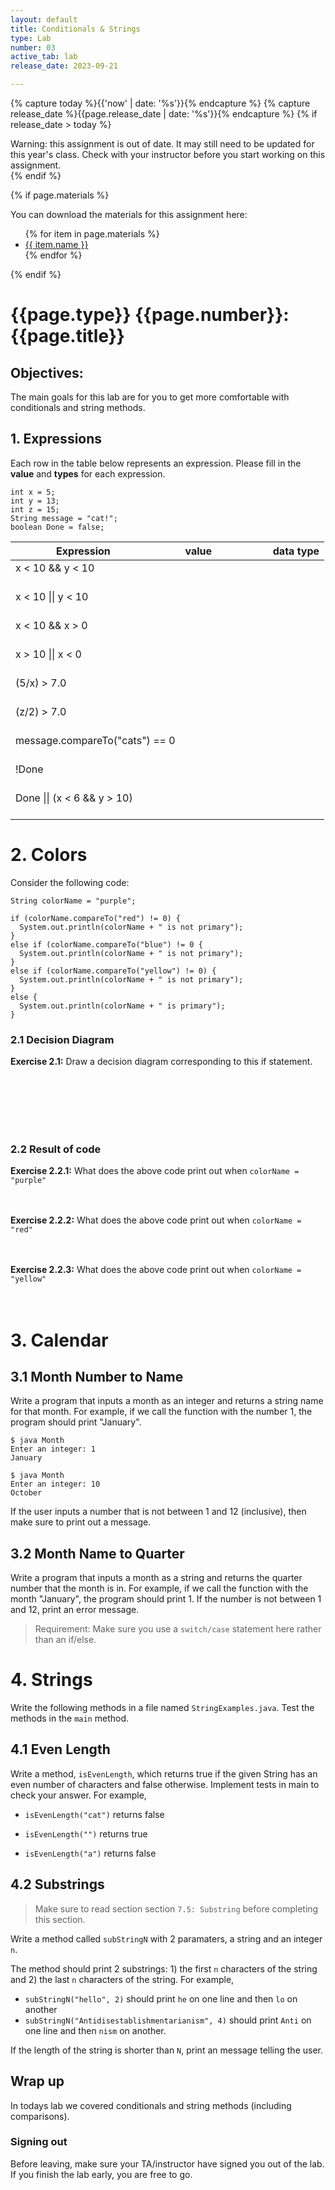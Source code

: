 ```yaml
---
layout: default
title: Conditionals & Strings
type: Lab
number: 03
active_tab: lab
release_date: 2023-09-21

---
```


<!-- Check whether the assignment is ready to release -->
{% capture today %}{{'now' | date: '%s'}}{% endcapture %}
{% capture release_date %}{{page.release_date | date: '%s'}}{% endcapture %}
{% if release_date > today %} 
<div class="alert alert-danger">
Warning: this assignment is out of date.  It may still need to be updated for this year's class.  Check with your instructor before you start working on this assignment.
</div>
{% endif %}
<!-- End of check whether the assignment is up to date -->


<!-- Check whether the assignment is up to date -->
<!--{% capture this_year %}{{'now' | date: '%Y'}}{% endcapture %}
{% capture due_year %}{{page.due_date | date: '%Y'}}{% endcapture %}
{% if this_year != due_year %} 
<div class="alert alert-danger">
Warning: this assignment is out of date.  It may still need to be updated for this year's class.  Check with your instructor before you start working on this assignment.
</div>
{% endif %}-->
<!-- End of check whether the assignment is up to date -->



{% if page.materials %}
<div class="alert alert-info">
You can download the materials for this assignment here:
<ul>
{% for item in page.materials %}
<li><a href="{{item.url}}">{{ item.name }}</a></li>
{% endfor %}
</ul>

</div>
{% endif %}





{{page.type}} {{page.number}}: {{page.title}}
=============================================================

## Objectives:

The main goals for this lab are for you to get more comfortable with conditionals and string methods.


## 1. Expressions 

Each row in the table below represents an expression. Please fill in the **value** and **types** for each expression.

```
int x = 5;
int y = 13;
int z = 15;
String message = "cat!";
boolean Done = false;
```

| **Expression** &nbsp;&nbsp;&nbsp;&nbsp;&nbsp;&nbsp;&nbsp;&nbsp;| **value** 	&nbsp;&nbsp;| &nbsp;&nbsp;&nbsp;&nbsp;&nbsp;&nbsp;&nbsp;&nbsp;&nbsp;&nbsp;&nbsp;&nbsp;&nbsp;&nbsp;&nbsp;&nbsp;**data type** 	|
|---	|---	|---	|
| x < 10 && y < 10 <br> <br>|  	|  	|
| x < 10 \|\| y < 10 <br> <br>|	|  	|  	|
| x < 10 && x > 0<br> <br>|	|  	|  	|
|x > 10 \|\| x < 0 <br> <br>|	|  	|  	|
| (5/x) > 7.0 <br> <br>|	|  	|  	|
| (z/2) > 7.0 <br> <br>|	|  	|  	|
| message.compareTo("cats") == 0 <br> <br>|	|  	|  	|
| !Done <br> <br>|	|  	|  	|
| Done \|\| (x < 6 && y > 10) <br> <br>|	|  	|  	|

# 2. Colors

Consider the following code:

```
String colorName = "purple";

if (colorName.compareTo("red") != 0) {
  System.out.println(colorName + " is not primary");
}
else if (colorName.compareTo("blue") != 0 {
  System.out.println(colorName + " is not primary");
}
else if (colorName.compareTo("yellow") != 0) {
  System.out.println(colorName + " is not primary");
}
else {
  System.out.println(colorName + " is primary");
}
```

### 2.1 Decision Diagram
**Exercise 2.1:** Draw a decision diagram corresponding to this if statement.

<br><br><br><br><br>

### 2.2 Result of code

**Exercise 2.2.1:** 
What does the above code print out when `colorName = "purple"`
<br><br><br>

**Exercise 2.2.2:** 
What does the above code print out when `colorName = "red"`
<br><br><br>

**Exercise 2.2.3:** 
What does the above code print out when `colorName = "yellow"`
<br><br><br>


# 3. Calendar

## 3.1 Month Number to Name

Write a program that inputs a month as an integer and returns a string name for that month. For example, if we call the function with the number 1, the program should print "January".

```
$ java Month
Enter an integer: 1
January

$ java Month
Enter an integer: 10
October
```

If the user inputs a number that is not between 1 and 12 (inclusive), then make sure to print out a message.

## 3.2 Month Name to Quarter

Write a program that inputs a month as a string and returns the quarter number that the month is in. For example, if we call the function with the month "January", the program should print 1. If the number is not between 1 and 12, print an error message.

> Requirement: Make sure you use a `switch/case` statement here rather than an if/else.

# 4. Strings

Write the following methods in a file named `StringExamples.java`. Test the methods in the `main` method.

## 4.1 Even Length

Write a method, `isEvenLength`, which returns true if the given String has an even number of characters and false otherwise. Implement tests in main to check your answer. For example,

- `isEvenLength("cat")` returns false

- `isEvenLength("")` returns true

- `isEvenLength("a")` returns false


## 4.2 Substrings

> Make sure to read section section `7.5: Substring` before completing this section.

Write a method called `subStringN` with 2 paramaters, a string and an integer `n`.

The method should print 2 substrings: 1) the first `n` characters of the string and 2) the last `n` characters of the string. For example,

- `subStringN("hello", 2)` should print `he` on one line and then `lo` on another
- `subStringN("Antidisestablishmentarianism", 4)` should print `Anti` on one line and then `nism` on another.

If the length of the string is shorter than `N`, print an message telling the user.


## Wrap up

In todays lab we covered conditionals and string methods (including comparisons).

### Signing out
Before leaving, make sure your TA/instructor have signed you out of the lab. If you finish the lab early, you are free to go.
